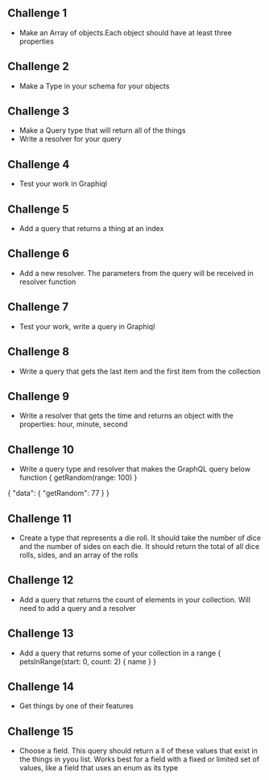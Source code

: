 ## Challenge 1
  - Make an Array of objects.Each object should have at least three properties

## Challenge 2
  - Make a Type in your schema for your objects

## Challenge 3
  - Make a Query type that will return all of the things
  - Write a resolver for your query

## Challenge 4
  - Test your work in Graphiql

## Challenge 5
  - Add a query that returns a thing at an index

## Challenge 6
  - Add a new resolver. The parameters from the query will be received in resolver function

## Challenge 7
  - Test your work, write a query in Graphiql

## Challenge 8
  - Write a query that gets the last item and the first item from the collection

## Challenge 9
  - Write a resolver that gets the time and returns an object with the properties: hour, minute, second

## Challenge 10
  - Write a query type and resolver that makes the GraphQL query below function
  {
    getRandom(range: 100)
  }

  {
    "data": {
      "getRandom": 77
    }
  }

## Challenge 11
  - Create a type that represents a die roll. It should take the number of dice and the number of sides on each die. It should return the total of all dice rolls, sides, and an array of the rolls

## Challenge 12
  - Add a query that returns the count of elements in your collection. Will need to add a query and a resolver

## Challenge 13
  - Add a query that returns some of your collection in a range
  {
  petsInRange(start: 0, count: 2) {
    name
  }
}


## Challenge 14
  - Get things by one of their features

## Challenge 15
  - Choose a field. This query should return a ll of these values that exist in the things in yyou list. Works best for a field with a fixed or limited set of values, like a field that uses an enum as its type
